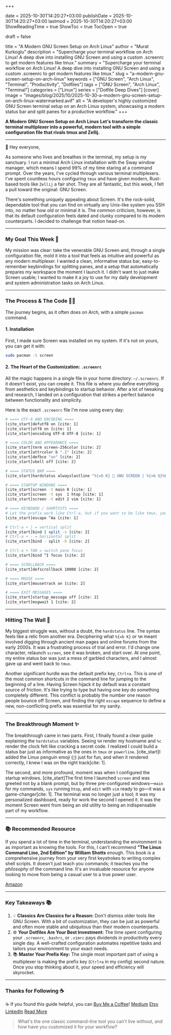 +++

date = 2025-10-30T14:20:27+03:00
publishDate = 2025-10-30T14:20:27+03:00
lastmod = 2025-10-30T14:20:27+03:00
ShowReadingTime = true
ShowToc = true
TocOpen = true



draft = false 


title = "A Modern GNU Screen Setup on Arch Linux"
author = "Murat Kurkoglu"
description = "Supercharge your terminal workflow on Arch Linux! A deep dive into installing GNU Screen and using a custom .screenrc to get modern features like tmux."
summary = "Supercharge your terminal workflow on Arch Linux! A deep dive into installing GNU Screen and using a custom .screenrc to get modern features like tmux."
slug = "a-modern-gnu-screen-setup-on-arch-linux"
keywords = ["GNU Screen", "Arch Linux", "Terminal", "Productivity", "Dotfiles"]
tags = ["GNU Screen", "Arch Linux", "Terminal"]
categories = ["Linux"]
series = ["Dotfile Deep Dives"]
[cover]
    image = "images/blog/2025/10/2025-10-30-a-modern-gnu-screen-setup-on-arch-linux-watermarked.avif"
    alt = "A developer's highly customized GNU Screen terminal setup on an Arch Linux system, showcasing a modern status bar and split panes for a productive workflow."
+++

**A Modern GNU Screen Setup on Arch Linux**
**Let's transform the classic terminal multiplexer into a powerful, modern tool with a simple configuration file that rivals tmux and Zellij.**

---

👋 Hey everyone,

As someone who lives and breathes in the terminal, my setup is my sanctuary. I run a minimal Arch Linux installation with the Sway window manager, which means I spend 99% of my time staring at a command prompt. Over the years, I've cycled through various terminal multiplexers. I've spent countless hours configuring `tmux` and have given modern, Rust-based tools like `Zellij` a fair shot. They are all fantastic, but this week, I felt a pull toward the original: GNU Screen.

There's something uniquely appealing about Screen. It's the rock-solid, dependable tool that you can find on virtually any Unix-like system you SSH into, no matter how old or minimal it is. The common criticism, however, is that its default configuration feels dated and clunky compared to its modern counterparts. I decided to challenge that notion head-on.

---

### My Goal This Week 🎯
My mission was clear: take the venerable GNU Screen and, through a single configuration file, mold it into a tool that feels as intuitive and powerful as any modern multiplexer. I wanted a clean, informative status bar, easy-to-remember keybindings for splitting panes, and a setup that automatically prepares my workspace the moment I launch it. I didn't want to just make Screen usable; I wanted to make it a joy to use for my daily development and system administration tasks on Arch Linux.

---

### The Process & The Code 👨‍💻
The journey begins, as it often does on Arch, with a simple `pacman` command.

#### **1. Installation**
First, I made sure Screen was installed on my system. If it's not on yours, you can get it with:
~~~bash
sudo pacman -S screen
~~~

#### **2. The Heart of the Customization: `.screenrc`**
All the magic happens in a single file in your home directory: `~/.screenrc`. If it doesn't exist, you can create it. This file is where you define everything from aesthetics and keybindings to startup behavior. After a lot of tweaking and research, I landed on a configuration that strikes a perfect balance between functionality and simplicity.

Here is the exact `.screenrc` file I'm now using every day:

~~~bash
# ==== UTF-8 AND ENCODING ====
[cite_start]defutf8 on [cite: 1]
[cite_start]utf8 on [cite: 1]
[cite_start]encoding UTF-8 UTF-8 [cite: 1]

# ==== COLOR AND APPEARANCE ====
[cite_start]term screen-256color [cite: 2]
[cite_start]attrcolor b ".I" [cite: 2]
[cite_start]defbce "on" [cite: 2]
[cite_start]vbell off [cite: 2]

# ==== STATUS BAR ====
[cite_start]hardstatus alwayslastline "%{=b K} 🐧 GNU SCREEN | %{=b G}%H %{=b W}| %{=b C}%Y-%m-%d %{=b M}%H:%M:%S %{=b Y}| %{=b R}%l Load %{=b B} | %{=b W}Window: %n %t" [cite: 1]

# ==== STARTUP WINDOWS ====
[cite_start]screen -t main 0 [cite: 1]
[cite_start]screen -t sys  1 htop [cite: 1]
[cite_start]screen -t edit 2 vim [cite: 1]

# ==== KEYBOARD / SHORTCUTS ====
# Let the prefix work like Ctrl-a, but if you want to be like tmux, you can change it here
[cite_start]escape ^Aa [cite: 1]

# Ctrl-a + | = vertical split
[cite_start]bind | split -v [cite: 2]
# Ctrl-a + - = horizontal split
[cite_start]bind - split -h [cite: 2]

# Ctrl-a + TAB = switch pane focus
[cite_start]bind ^I focus [cite: 2]

# ==== SCROLLBACK ====
[cite_start]defscrollback 10000 [cite: 2]

# ==== MOUSE ====
[cite_start]mousetrack on [cite: 2]

# ==== EXIT MESSAGES ====
[cite_start]startup_message off [cite: 2]
[cite_start]msgwait 1 [cite: 2]
~~~

---

### Hitting The Wall 🧱
My biggest struggle was, without a doubt, the `hardstatus` line. The syntax feels like a relic from another era. Deciphering what `%{=b K}` or `%H` meant involved digging through ancient man pages and online forums from the early 2000s. It was a frustrating process of trial and error. I'd change one character, relaunch `screen`, see it was broken, and start over. At one point, my entire status bar was just a mess of garbled characters, and I almost gave up and went back to `tmux`.

Another significant hurdle was the default prefix key, `Ctrl+a`. This is one of the most common shortcuts in the command line for jumping to the beginning of a line. Having Screen hijack it by default was a constant source of friction. It's like trying to type but having one key do something completely different. This conflict is probably the number one reason people bounce off Screen, and finding the right `escape` sequence to define a new, non-conflicting prefix was essential for my sanity.

---

### The Breakthrough Moment ✨
The breakthrough came in two parts. First, I finally found a clear guide explaining the `hardstatus` variables. Seeing `%H` render my hostname and `%c` render the clock felt like cracking a secret code. I realized I could build a status bar just as informative as the ones in `tmux` or `powerline`. [cite_start]I added the Linux penguin emoji (`🐧`) just for fun, and when it rendered correctly, I knew I was on the right track[cite: 1].

The second, and more profound, moment was when I configured the startup windows. [cite_start]The first time I launched `screen` and was greeted not by a blank prompt, but by three pre-configured windows—`main` for my commands, `sys` running `htop`, and `edit` with `vim` ready to go—it was a game-changer[cite: 1]. The terminal was no longer just a tool; it was my personalized dashboard, ready for work the second I opened it. It was the moment Screen went from being an old utility to being an indispensable part of my workflow.

---

### 📚 Recommended Resource
If you spend a lot of time in the terminal, understanding the environment is as important as knowing the tools. For this, I can't recommend **"The Linux Command Line, 2nd Edition" by William Shotts** enough. This book is a comprehensive journey from your very first keystrokes to writing complex shell scripts. It doesn't just teach you commands; it teaches you the *philosophy* of the command line. It's an invaluable resource for anyone looking to move from being a casual user to a true power user.

[Amazon](https://www.amazon.com/Linux-Command-Line-2nd-Introduction/dp/1593279523)

---

### Key Takeaways 📚
1.  💡 **Classics Are Classics for a Reason:** Don't dismiss older tools like GNU Screen. With a bit of customization, they can be just as powerful and often more stable and ubiquitous than their modern counterparts.
2.  ⚙️ **Your Dotfiles Are Your Best Investment:** The time spent configuring your `.screenrc`, `.bashrc`, or `.vimrc` pays dividends in productivity every single day. A well-crafted configuration automates repetitive tasks and tailors your environment to your exact needs.
3.  📚 **Master Your Prefix Key:** The single most important part of using a multiplexer is making the prefix key (`Ctrl+a` in my config) second nature. Once you stop thinking about it, your speed and efficiency will skyrocket.

---

### Thanks for Following ☕
☕ If you found this guide helpful, you can [Buy Me a Coffee](https://buymeacoffee.com/orioninsist)!
[Medium](https://orioninsist.medium.com/subscribe)
[Etsy](https://www.etsy.com/shop/orioninsist)
[LinkedIn](https://www.linkedin.com/company/orioninsist/)
[Read More](https://orioninsist.org/blog/the-sway-samurai-zellij-arch-linux/)

> What's the one classic command-line tool you can't live without, and how have you customized it for your workflow?